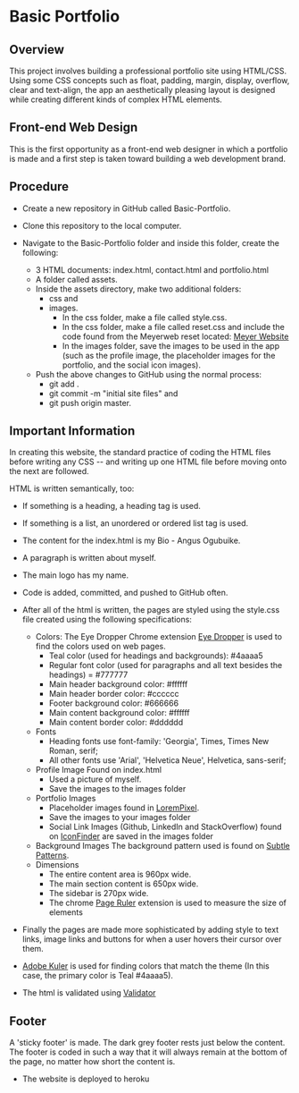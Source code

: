 # Basic Portfolio

## Overview

This project involves building a professional portfolio site using HTML/CSS. Using some CSS concepts such as float, padding, margin, display, overflow, clear and text-align, the app an aesthetically pleasing layout is designed while creating different kinds of complex HTML elements.

## Front-end Web Design
This is the first opportunity as a front-end web designer in which a portfolio is made and a first step is taken toward building a web development brand.

## Procedure

* Create a new repository in GitHub called Basic-Portfolio.

* Clone this repository to the local computer.

* Navigate to the Basic-Portfolio folder  and inside this folder, create the following:

  * 3 HTML documents: index.html, contact.html and portfolio.html
  * A folder called assets.
  * Inside the assets directory, make two additional folders: 
    * css and 
    * images.
      * In the css folder, make a file called style.css.
      * In the css folder, make a file called reset.css and include the code found from the Meyerweb reset located: [Meyer Website](http://meyerweb.com/eric/tools/css/reset/reset.css)
      * In the images folder, save the images to be used in the app (such as the profile image, the placeholder images for the portfolio, and the social icon images).
  * Push the above changes to GitHub using the normal process:
    * git add . 
    * git commit -m "initial site files" and 
    * git push origin master.

## Important Information
In creating this website, the standard practice of coding the HTML files before writing any CSS -- and writing up one HTML file before moving onto the next are followed. 

HTML is written semantically, too:
  * If something is a heading, a heading tag is used.
  * If something is a list, an unordered or ordered list tag is used.

* The content for the index.html is my Bio - Angus Ogubuike.
* A paragraph is written about myself.
* The main logo has my name. 
* Code is added, committed, and pushed to GitHub often.
* After all of the html is written, the pages are styled using the style.css file created using the following specifications:

  * Colors: The Eye Dropper Chrome extension [Eye Dropper](https://chrome.google.com/webstore/detail/eye-dropper/hmdcmlfkchdmnmnmheododdhjedfccka) is used to find the colors used on web pages.
    * Teal color (used for headings and backgrounds): #4aaaa5
    * Regular font color (used for paragraphs and all text besides the headings) = #777777
    * Main header background color: #ffffff
    * Main header border color: #cccccc
    * Footer background color: #666666
    * Main content background color: #ffffff
    * Main content border color: #dddddd
  * Fonts
    * Heading fonts use font-family: 'Georgia', Times, Times New Roman, serif;
    * All other fonts use 'Arial', 'Helvetica Neue', Helvetica, sans-serif;
  * Profile Image Found on index.html
     * Used a picture of myself.
     * Save the images to the images folder
  * Portfolio Images
    * Placeholder images found in [LoremPixel](http://lorempixel.com/).
    * Save the images to your images folder
    * Social Link Images (Github, LinkedIn and StackOverflow) found on  [IconFinder](https://www.iconfinder.com/) are saved in the images folder
  * Background Images
    The background pattern used is found on [Subtle Patterns](https://www.toptal.com/designers/subtlepatterns/). 
  * Dimensions
     * The entire content area is 960px wide.
     * The main section content is 650px wide.
     * The sidebar is 270px wide.
     * The chrome [Page Ruler](https://chrome.google.com/webstore/detail/page-ruler/jlpkojjdgbllmedoapgfodplfhcbnbpn/related?hl=en) extension is used to measure the size of elements

* Finally the pages are made more sophisticated by adding style to text links, image links and buttons for when a user hovers their cursor over them. 
* [Adobe Kuler](https://color.adobe.com/create/color-wheel/) is used for finding colors that match the theme (In this case, the primary color is Teal #4aaaa5).

* The html is validated using [Validator](https://validator.w3.org/#validate_by_input)

## Footer
A 'sticky footer' is made. The dark grey footer rests just below the content. The footer is coded in such a way that it will always remain at the bottom of the page, no matter how short the content is. 

* The website is deployed to heroku



